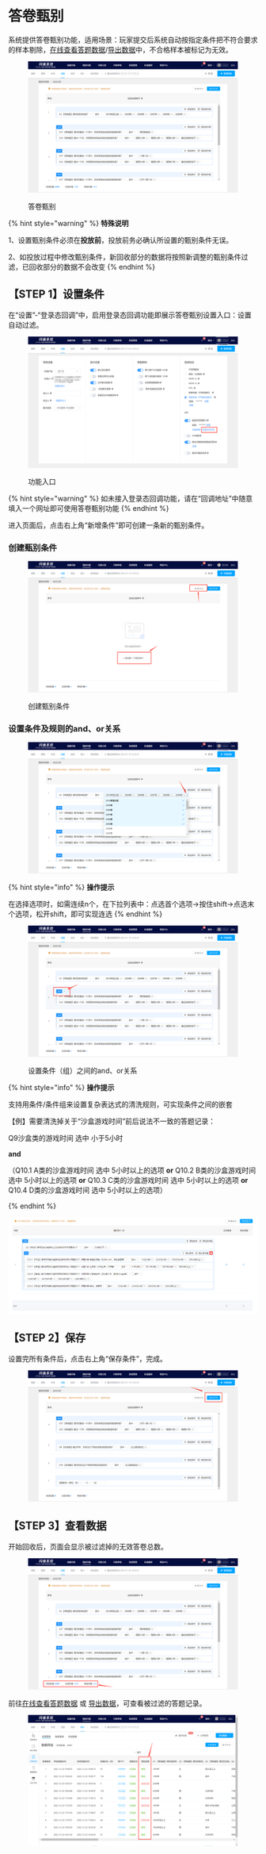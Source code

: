 # 答卷甄别

系统提供答卷甄别功能，适用场景：玩家提交后系统自动按指定条件把不符合要求的样本剔除，[在线查看答题数据](../../tong-ji-fen-xi/da-ti-shu-ju-zai-xian-cha-kan.md)/[导出数据](../../xia-zai-shu-ju/)中，不合格样本被标记为无效。

<figure><img src="../../../.gitbook/assets/1673325030996.png" alt=""><figcaption><p>答卷甄别</p></figcaption></figure>

{% hint style="warning" %}
**特殊说明**

1、设置甄别条件必须在**投放前**，投放前务必确认所设置的甄别条件无误。

2、如投放过程中修改甄别条件，新回收部分的数据将按照新调整的甄别条件过滤，已回收部分的数据不会改变
{% endhint %}

## 【STEP 1】设置条件

在“设置”-“登录态回调”中，启用登录态回调功能即展示答卷甄别设置入口：设置自动过滤。

<figure><img src="../../../.gitbook/assets/image (419).png" alt=""><figcaption><p>功能入口</p></figcaption></figure>

{% hint style="warning" %}
如未接入登录态回调功能，请在“回调地址”中随意填入一个网址即可使用答卷甄别功能
{% endhint %}

进入页面后，点击右上角“新增条件”即可创建一条新的甄别条件。

### 创建甄别条件

<figure><img src="../../../.gitbook/assets/image (433).png" alt=""><figcaption><p>创建甄别条件</p></figcaption></figure>

### 设置条件及规则的and、or关系

<figure><img src="../../../.gitbook/assets/image (402).png" alt=""><figcaption></figcaption></figure>

{% hint style="info" %}
**操作提示**

在选择选项时，如需连续n个，在下拉列表中：点选首个选项->按住shift->点选末个选项，松开shift，即可实现连选
{% endhint %}

<figure><img src="../../../.gitbook/assets/image (431).png" alt=""><figcaption><p>设置条件（组）之间的and、or关系</p></figcaption></figure>

{% hint style="info" %}
**操作提示**

支持用条件/条件组来设置复杂表达式的清洗规则，可实现条件之间的嵌套



【例】需要清洗掉关于“沙盒游戏时间”前后说法不一致的答题记录：

Q9沙盒类的游戏时间 选中 小于5小时&#x20;

**and**&#x20;

（Q10.1 A类的沙盒游戏时间 选中 5小时以上的选项 **or** Q10.2 B类的沙盒游戏时间 选中 5小时以上的选项 **or** Q10.3 C类的沙盒游戏时间 选中 5小时以上的选项 **or** Q10.4 D类的沙盒游戏时间 选中 5小时以上的选项）


{% endhint %}

![【例】复杂条件 --嵌套条件组](<../../../.gitbook/assets/image (81).png>)

## 【STEP 2】保存

设置完所有条件后，点击右上角“保存条件”，完成。

<figure><img src="../../../.gitbook/assets/image (401).png" alt=""><figcaption></figcaption></figure>

## 【STEP 3】查看数据

开始回收后，页面会显示被过滤掉的无效答卷总数。

<figure><img src="../../../.gitbook/assets/image (422).png" alt=""><figcaption></figcaption></figure>

前往[在线查看答题数据](../../tong-ji-fen-xi/da-ti-shu-ju-zai-xian-cha-kan.md) 或 [导出数据](../../xia-zai-shu-ju/)，可查看被过滤的答题记录。

<figure><img src="../../../.gitbook/assets/image (403) (1).png" alt=""><figcaption></figcaption></figure>
